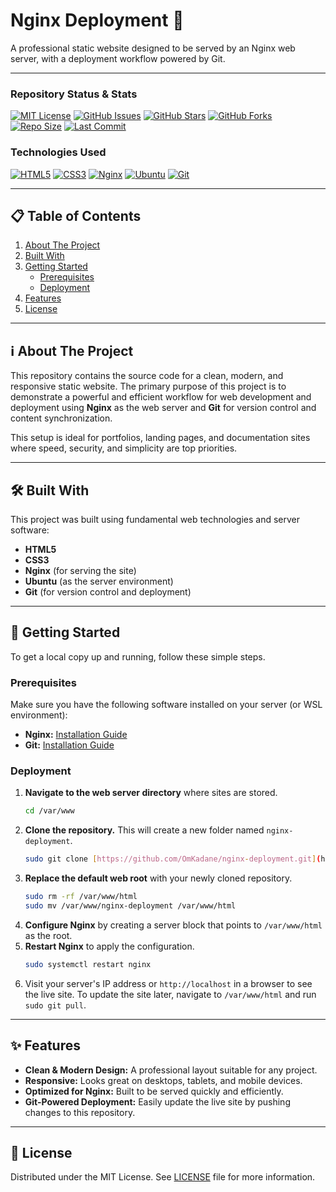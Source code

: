 # Nginx Deployment 🚀

A professional static website designed to be served by an Nginx web server, with a deployment workflow powered by Git.

---

### Repository Status & Stats
[![MIT License](https://img.shields.io/badge/License-MIT-green.svg)](https://opensource.org/licenses/MIT)
[![GitHub Issues](https://img.shields.io/github/issues/OmKadane/nginx-deployment)](https://github.com/OmKadane/nginx-deployment/issues)
[![GitHub Stars](https://img.shields.io/github/stars/OmKadane/nginx-deployment)](https://github.com/OmKadane/nginx-deployment/stargazers)
[![GitHub Forks](https://img.shields.io/github/forks/OmKadane/nginx-deployment)](https://github.com/OmKadane/nginx-deployment/network)
[![Repo Size](https://img.shields.io/github/repo-size/OmKadane/nginx-deployment)](https://github.com/OmKadane/nginx-deployment)
[![Last Commit](https://img.shields.io/github/last-commit/OmKadane/nginx-deployment)](https://github.com/OmKadane/nginx-deployment/commits/main)

### Technologies Used
[![HTML5](https://img.shields.io/badge/HTML5-E34F26?style=for-the-badge&logo=html5&logoColor=white)](https://developer.mozilla.org/en-US/docs/Web/Guide/HTML/HTML5)
[![CSS3](https://img.shields.io/badge/CSS3-1572B6?style=for-the-badge&logo=css3&logoColor=white)](https://developer.mozilla.org/en-US/docs/Web/CSS)
[![Nginx](https://img.shields.io/badge/Nginx-009639?style=for-the-badge&logo=nginx&logoColor=white)](https://nginx.org/)
[![Ubuntu](https://img.shields.io/badge/Ubuntu-E95420?style=for-the-badge&logo=ubuntu&logoColor=white)](https://ubuntu.com/)
[![Git](https://img.shields.io/badge/Git-F05032?style=for-the-badge&logo=git&logoColor=white)](https://git-scm.com/)

---

## 📋 Table of Contents

1.  [About The Project](#ℹ️-about-the-project)
2.  [Built With](#🛠️-built-with)
3.  [Getting Started](#🚀-getting-started)
    * [Prerequisites](#prerequisites)
    * [Deployment](#deployment)
4.  [Features](#✨-features)
5.  [License](#📄-license)

---

## ℹ️ About The Project

This repository contains the source code for a clean, modern, and responsive static website. The primary purpose of this project is to demonstrate a powerful and efficient workflow for web development and deployment using **Nginx** as the web server and **Git** for version control and content synchronization.

This setup is ideal for portfolios, landing pages, and documentation sites where speed, security, and simplicity are top priorities.



---

## 🛠️ Built With

This project was built using fundamental web technologies and server software:

* **HTML5**
* **CSS3**
* **Nginx** (for serving the site)
* **Ubuntu** (as the server environment)
* **Git** (for version control and deployment)

---

## 🚀 Getting Started

To get a local copy up and running, follow these simple steps.

### Prerequisites

Make sure you have the following software installed on your server (or WSL environment):

* **Nginx:** [Installation Guide](https://nginx.org/en/docs/install.html)
* **Git:** [Installation Guide](https://git-scm.com/book/en/v2/Getting-Started-Installing-Git)

### Deployment

1.  **Navigate to the web server directory** where sites are stored.
    ```sh
    cd /var/www
    ```
2.  **Clone the repository.** This will create a new folder named `nginx-deployment`.
    ```sh
    sudo git clone [https://github.com/OmKadane/nginx-deployment.git](https://github.com/OmKadane/nginx-deployment.git)
    ```
3.  **Replace the default web root** with your newly cloned repository.
    ```sh
    sudo rm -rf /var/www/html
    sudo mv /var/www/nginx-deployment /var/www/html
    ```
4.  **Configure Nginx** by creating a server block that points to `/var/www/html` as the root.
5.  **Restart Nginx** to apply the configuration.
    ```sh
    sudo systemctl restart nginx
    ```
6.  Visit your server's IP address or `http://localhost` in a browser to see the live site. To update the site later, navigate to `/var/www/html` and run `sudo git pull`.

---

## ✨ Features

* **Clean & Modern Design:** A professional layout suitable for any project.
* **Responsive:** Looks great on desktops, tablets, and mobile devices.
* **Optimized for Nginx:** Built to be served quickly and efficiently.
* **Git-Powered Deployment:** Easily update the live site by pushing changes to this repository.

---

## 📄 License

Distributed under the MIT License. See [LICENSE](LICENSE) file for more information.